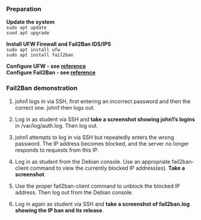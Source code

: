 

### Preparation

**Update the system**   
`sudo apt update`  
`suod apt upgrade`  

**Install UFW Firewall and Fail2Ban IDS/IPS**  
`sudo apt install ufw`  
`sudo apt install fail2ban`  

**Configure UFW  - see [reference](ws4b.md#ufw)**  
**Configure Fail2Ban - see [reference](ws4b.md#fail2ban)**  

### Fail2Ban demonstration  
1. john1 logs in via SSH, first entering an incorrect password and then the correct one. john1 then logs out.

2. Log in as student via SSH and **take a screenshot showing john1’s logins** in /var/log/auth.log. Then log out.

3. john1 attempts to log in via SSH but repeatedly enters the wrong password. The IP address becomes blocked, and the server no longer responds to requests from this IP.

4. Log in as student from the Debian console. Use an appropriate fail2ban-client command to view the currently blocked IP address(es). **Take a screenshot**.

5. Use the proper fail2ban-client command to unblock the blocked IP address. Then log out from the Debian console.

6. Log in again as student via SSH and **take a screenshot of fail2ban.log showing the IP ban and its release**.
